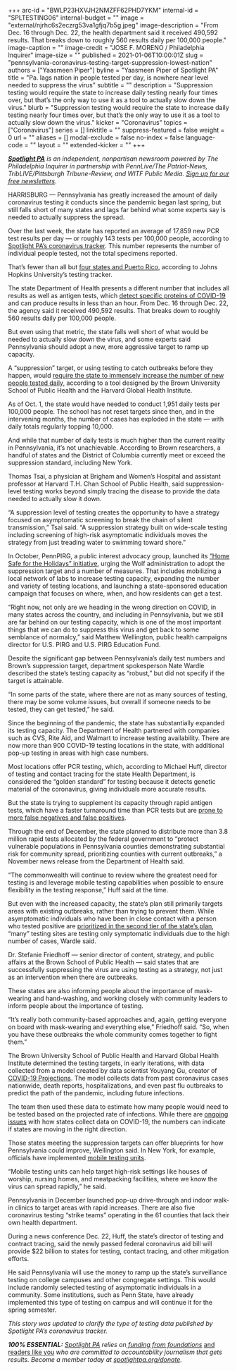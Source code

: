 +++
arc-id = "BWLP23HXVJH2NMZFF62PHD7YKM"
internal-id = "SPLTESTING06"
internal-budget = ""
image = "external/njrhc6s2eczrg53va1gfjq7b5g.jpeg"
image-description = "From Dec. 16 through Dec. 22, the health department said it received 490,592 results. That breaks down to roughly 560 results daily per 100,000 people."
image-caption = ""
image-credit = "JOSE F. MORENO / Philadelphia Inquirer"
image-size = ""
published = 2021-01-06T10:00:01Z
slug = "pennsylvania-coronavirus-testing-target-suppression-lowest-nation"
authors = ["Yaasmeen Piper"]
byline = "Yaasmeen Piper of Spotlight PA"
title = "Pa. lags nation in people tested per day, is nowhere near level needed to suppress the virus"
subtitle = ""
description = "Suppression testing would require the state to increase daily testing nearly four times over, but that’s the only way to use it as a tool to actually slow down the virus."
blurb = "Suppression testing would require the state to increase daily testing nearly four times over, but that’s the only way to use it as a tool to actually slow down the virus."
kicker = "Coronavirus"
topics = ["Coronavirus"]
series = []
linktitle = ""
suppress-featured = false
weight = 0
url = ""
aliases = []
modal-exclude = false
no-index = false
language-code = ""
layout = ""
extended-kicker = ""
+++

<a href="https://www.spotlightpa.org/"><i><b>Spotlight PA</b></i></a><i> is an independent, nonpartisan newsroom powered by The Philadelphia Inquirer in partnership with PennLive/The Patriot-News, TribLIVE/Pittsburgh Tribune-Review, and WITF Public Media. </i><a href="https://www.spotlightpa.org/newsletters"><i>Sign up for our free newsletters</i></a><i>.</i>

HARRISBURG — Pennsylvania has greatly increased the amount of daily coronavirus testing it conducts since the pandemic began last spring, but still falls short of many states and lags far behind what some experts say is needed to actually suppress the spread.

Over the last week, the state has reported an average of 17,859 new PCR test results per day — or roughly 143 tests per 100,000 people, according to <a href="https://www.spotlightpa.org/news/2020/03/pa-coronavirus-updates-cases-map-live-tracker/" target=_blank>Spotlight PA’s coronavirus tracker</a>. This number represents the number of individual people tested, not the total specimens reported.

That’s fewer than all but <a href="https://coronavirus.jhu.edu/testing/tracker/overview">four states and Puerto Rico</a>, according to Johns Hopkins University’s testing tracker.

The state Department of Health presents a different number that includes all results as well as antigen tests, which <a href="https://www.inquirer.com/health/coronavirus/convenient-coronavirus-antigen-tests-could-be-surveillance-tool-despite-low-accuracy-20200930.html" target=_blank>detect specific proteins of COVID-19</a> and can produce results in less than an hour. From Dec. 16 through Dec. 22, the agency said it received 490,592 results. That breaks down to roughly 560 results daily per 100,000 people.

But even using that metric, the state falls well short of what would be needed to actually slow down the virus, and some experts said Pennsylvania should adopt a new, more aggressive target to ramp up capacity.

A “suppression” target, or using testing to catch outbreaks before they happen, would <a href="http://web.archive.org/web/20210302105149/https://globalepidemics.org/october-1-testing-targets/">require the state to immensely increase the number of new people tested daily,</a> according to a tool designed by the Brown University School of Public Health and the Harvard Global Health Institute.

<script src="https://www.spotlightpa.org/embed.js" async></script><div data-spl-embed-version="1" data-spl-src="https://www.spotlightpa.org/embeds/newsletter/"></div>

As of Oct. 1, the state would have needed to conduct 1,951 daily tests per 100,000 people. The school has not reset targets since then, and in the intervening months, the number of cases has exploded in the state — with daily totals regularly topping 10,000.

And while that number of daily tests is much higher than the current reality in Pennsylvania, it’s not unachievable. According to Brown researchers, a handful of states and the District of Columbia currently meet or exceed the suppression standard, including New York.

Thomas Tsai, a physician at Brigham and Women’s Hospital and assistant professor at Harvard T.H. Chan School of Public Health, said suppression-level testing works beyond simply tracing the disease to provide the data needed to actually slow it down.

“A suppression level of testing creates the opportunity to have a strategy focused on asymptomatic screening to break the chain of silent transmission,” Tsai said. “A suppression strategy built on wide-scale testing including screening of high-risk asymptomatic individuals moves the strategy from just treading water to swimming toward shore.”

In October, PennPIRG, a public interest advocacy group, launched its <a href="https://pennpirg.org/news/pap/%E2%80%9Chome-safe-holidays%E2%80%9D-initiative-launched-promote-safe-holiday-season">“Home Safe for the Holidays” initiative</a>, urging the Wolf administration to adopt the suppression target and a number of measures. That includes mobilizing a local network of labs to increase testing capacity, expanding the number and variety of testing locations, and launching a state-sponsored education campaign that focuses on where, when, and how residents can get a test.

“Right now, not only are we heading in the wrong direction on COVID, in many states across the country, and including in Pennsylvania, but we still are far behind on our testing capacity, which is one of the most important things that we can do to suppress this virus and get back to some semblance of normalcy,” said Matthew Wellington, public health campaigns director for U.S. PIRG and U.S. PIRG Education Fund.

Despite the significant gap between Pennsylvania’s daily test numbers and Brown’s suppression target, department spokesperson Nate Wardle described the state’s testing capacity as “robust,” but did not specify if the target is attainable.

“In some parts of the state, where there are not as many sources of testing, there may be some volume issues, but overall if someone needs to be tested, they can get tested,” he said.

Since the beginning of the pandemic, the state has substantially expanded its testing capacity. The Department of Health partnered with companies such as CVS, Rite Aid, and Walmart to increase testing availability. There are now more than 900 COVID-19 testing locations in the state, with additional pop-up testing in areas with high case numbers.

Most locations offer PCR testing, which, according to Michael Huff, director of testing and contact tracing for the state Health Department, is considered the “golden standard” for testing because it detects genetic material of the coronavirus, giving individuals more accurate results.

But the state is trying to supplement its capacity through rapid antigen tests, which have a faster turnaround time than PCR tests but are <a href="https://www.propublica.org/article/rapid-testing-is-less-accurate-than-the-government-wants-to-admit">prone to more false negatives and false positives</a>.

Through the end of December, the state planned to distribute more than 3.8 million rapid tests allocated by the federal government to “protect vulnerable populations in Pennsylvania counties demonstrating substantial risk for community spread, prioritizing counties with current outbreaks,” a November news release from the Department of Health said.

“The commonwealth will continue to review where the greatest need for testing is and leverage mobile testing capabilities when possible to ensure flexibility in the testing response,” Huff said at the time.

But even with the increased capacity, the state’s plan still primarily targets areas with existing outbreaks, rather than trying to prevent them. While asymptomatic individuals who have been in close contact with a person who tested positive are <a href="https://web.archive.org/20200319051158/https://www.health.pa.gov/topics/disease/coronavirus/Pages/Symptoms-Testing.aspx">prioritized in the second tier of the state’s plan</a>, “many” testing sites are testing only symptomatic individuals due to the high number of cases, Wardle said.

Dr. Stefanie Friedhoff — senior director of content, strategy, and public affairs at the Brown School of Public Health — said states that are successfully suppressing the virus are using testing as a strategy, not just as an intervention when there are outbreaks.

These states are also informing people about the importance of mask-wearing and hand-washing, and working closely with community leaders to inform people about the importance of testing.

“It’s really both community-based approaches and, again, getting everyone on board with mask-wearing and everything else,” Friedhoff said. “So, when you have these outbreaks the whole community comes together to fight them.”

<script src="https://www.spotlightpa.org/embed.js" async></script><div data-spl-embed-version="1" data-spl-src="https://www.spotlightpa.org/embeds/donate/?teaser_text=Spotlight%20PA%20provides%20essential%2C%20public-service%20journalism%20thanks%20to%20readers%20like%20you.%20Help%20us%20continue%20that%20work."></div>


The Brown University School of Public Health and Harvard Global Health Institute determined the testing targets, in early iterations, with data collected from a model created by data scientist Youyang Gu, creator of <a href="https://covid19-projections.com/">COVID-19 Projections</a>. The model collects data from past coronavirus cases nationwide, death reports, hospitalizations, and even past flu outbreaks to predict the path of the pandemic, including future infections.

The team then used these data to estimate how many people would need to be tested based on the projected rate of infections. While there are <a href="https://www.spotlightpa.org/news/2020/09/pa-coronavirus-deaths-reporting-edrs/">ongoing issues</a> with how states collect data on COVID-19, the numbers can indicate if states are moving in the right direction.

Those states meeting the suppression targets can offer blueprints for how Pennsylvania could improve, Wellington said. In New York, for example, officials have implemented <a href="https://www.6sqft.com/new-york-adds-10-new-testing-sites-in-citys-covid-19-hot-spots/">mobile testing units</a>.

“Mobile testing units can help target high-risk settings like houses of worship, nursing homes, and meatpacking facilities, where we know the virus can spread rapidly,” he said.

Pennsylvania in December launched pop-up drive-through and indoor walk-in clinics to target areas with rapid increases. There are also five coronavirus testing “strike teams” operating in the 61 counties that lack their own health department.

During a news conference Dec. 22, Huff, the state’s director of testing and contract tracing, said the newly passed federal coronavirus aid bill will provide $22 billion to states for testing, contact tracing, and other mitigation efforts.

He said Pennsylvania will use the money to ramp up the state’s surveillance testing on college campuses and other congregate settings. This would include randomly selected testing of asymptomatic individuals in a community. Some institutions, such as Penn State, have already implemented this type of testing on campus and will continue it for the spring semester.

<i>This story was updated to clarify the type of testing data published by Spotlight PA’s coronavirus tracker.</i>

<i><b>100% ESSENTIAL:</b></i><i> </i><a href="https://www.spotlightpa.org/"><i>Spotlight PA</i></a><i> relies on</i><a href="https://www.spotlightpa.org/support"><i> funding from foundations</i></a><i> </i><a href="https://www.spotlightpa.org/support">and readers like you</a><i> who are committed to accountability journalism that gets results. Become a member today at </i><a href="/donate?campaign=701Dn000000YgovIAC"><i>spotlightpa.org/donate</i></a><i>.</i>
